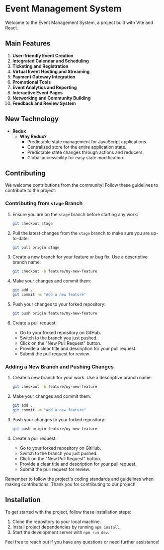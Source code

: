 # Event Management System

Welcome to the Event Management System, a project built with Vite and React.

## Main Features

1. **User-friendly Event Creation**
2. **Integrated Calendar and Scheduling**
3. **Ticketing and Registration**
4. **Virtual Event Hosting and Streaming**
5. **Payment Gateway Integration**
6. **Promotional Tools**
7. **Event Analytics and Reporting**
8. **Interactive Event Pages**
9. **Networking and Community Building**
10. **Feedback and Review System**

## New Technology

- **Redux**
  - **Why Redux?**
    - Predictable state management for JavaScript applications.
    - Centralized store for the entire application state.
    - Predictable state changes through actions and reducers.
    - Global accessibility for easy state modification.

## Contributing

We welcome contributions from the community! Follow these guidelines to contribute to the project:

### Contributing from `stage` Branch

1. Ensure you are on the `stage` branch before starting any work:

   ```bash
   git checkout stage
   ```

2. Pull the latest changes from the `stage` branch to make sure you are up-to-date:

   ```bash
   git pull origin stage
   ```

3. Create a new branch for your feature or bug fix. Use a descriptive branch name:

   ```bash
   git checkout -b feature/my-new-feature
   ```

4. Make your changes and commit them:

   ```bash
   git add .
   git commit -m "Add a new feature"
   ```

5. Push your changes to your forked repository:

   ```bash
   git push origin feature/my-new-feature
   ```

6. Create a pull request:

   - Go to your forked repository on GitHub.
   - Switch to the branch you just pushed.
   - Click on the "New Pull Request" button.
   - Provide a clear title and description for your pull request.
   - Submit the pull request for review.

### Adding a New Branch and Pushing Changes

1. Create a new branch for your work. Use a descriptive branch name:

   ```bash
   git checkout -b feature/my-new-feature
   ```

2. Make your changes and commit them:

   ```bash
   git add .
   git commit -m "Add a new feature"
   ```

3. Push your changes to your forked repository:

   ```bash
   git push origin feature/my-new-feature
   ```

4. Create a pull request:

   - Go to your forked repository on GitHub.
   - Switch to the branch you just pushed.
   - Click on the "New Pull Request" button.
   - Provide a clear title and description for your pull request.
   - Submit the pull request for review.

Remember to follow the project's coding standards and guidelines when making contributions. Thank you for contributing to our project!

## Installation

To get started with the project, follow these installation steps:

1. Clone the repository to your local machine.
2. Install project dependencies by running `npm install`.
3. Start the development server with `npm run dev`.

Feel free to reach out if you have any questions or need further assistance!
